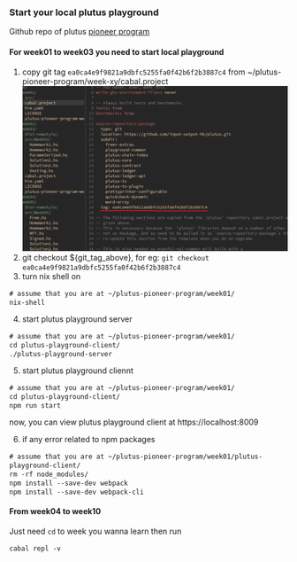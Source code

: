 ### Start your local plutus playground
Github repo of plutus [pioneer program](https://github.com/input-output-hk/plutus-pioneer-program)

#### For week01 to week03 you need to start local playground

1. copy git tag `ea0ca4e9f9821a9dbfc5255fa0f42b6f2b3887c4` from ~/plutus-pioneer-program/week-xy/cabal.project
![](./diagrams/plutus-pioneer-program-git-tag.png)
2. git checkout ${git_tag_above}, for eg:
`git checkout ea0ca4e9f9821a9dbfc5255fa0f42b6f2b3887c4`
3. turn nix shell on
```
# assume that you are at ~/plutus-pioneer-program/week01/
nix-shell
```
4. start plutus playground server
```
# assume that you are at ~/plutus-pioneer-program/week01/
cd plutus-playground-client/
./plutus-playground-server
```
5. start plutus playground cliennt
```
# assume that you are at ~/plutus-pioneer-program/week01/
cd plutus-playground-client/
npm run start
```
now, you can view plutus playground client at https://localhost:8009

6. if any error related to npm packages
```
# assume that you are at ~/plutus-pioneer-program/week01/plutus-playground-client/
rm -rf node_modules/
npm install --save-dev webpack
npm install --save-dev webpack-cli
```

#### From  week04 to week10

Just need `cd` to week you wanna learn
then run
```
cabal repl -v
```
